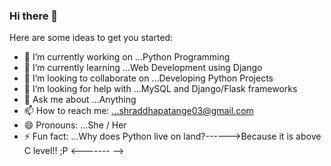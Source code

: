 ### Hi there 👋


Here are some ideas to get you started:

- 🔭 I’m currently working on ...Python Programming
- 🌱 I’m currently learning ...Web Development using Django
- 👯 I’m looking to collaborate on ...Developing Python Projects
- 🤔 I’m looking for help with ...MySQL and Django/Flask frameworks
- 💬 Ask me about ...Anything
- 📫 How to reach me: ...shraddhapatange03@gmail.com
- 😄 Pronouns: ...She / Her
- ⚡ Fun fact: ...Why does Python live on land?------>Because it is above C level!! ;P <-------
-->
